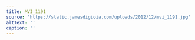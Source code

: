 ```yaml
---
title: MVI_1191
source: 'https://static.jamesdigioia.com/uploads/2012/12/mvi_1191.jpg'
altText: ''
caption: ''
---
```


